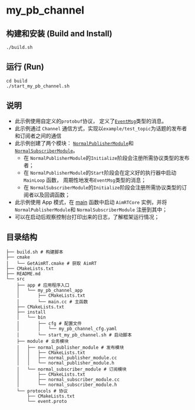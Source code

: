 # my_pb_channel

## 构建和安装 (Build and Install)

```
./build.sh
```

## 运行 (Run)

```
cd build
./start_my_pb_channel.sh
```

## 说明

- 此示例使用自定义的`protobuf`协议， 定义了[`EventMsg`](./src/protocols/event.proto)类型的消息。
- 此示例通过 `Channel` 通信方式，实现以`example/test_topic`为话题的发布者和订阅者之间的通信
- 此示例创建了两个模块： [`NormalPublisherModule`](./src/module/normal_publisher_module)和 [`NormalSubscriberModule`](./src/module/normal_subscriber_module)。
  - 在 `NormalPublisherModule`的`Initialize`阶段会注册所需协议类型的发布者；
  - 在 `NormalPublisherModule`的`Start`阶段会在定义好的执行器中启动 `MainLoop` 函数， 周期性地发布`EventMsg`类型的消息；
  - 在 `NormalSubscriberModule`的`Initialize`阶段会注册所需协议类型的订阅者以及回调函数；
- 此示例使用 App 模式，在 [main](./src/app/my_pb_channel_app/main.cc) 函数中启动 `AimRTCore` 实例，并将 `NormalPublisherModule`和 `NormalSubscriberModule` 注册到其中；
- 可以在启动后观察控制台打印出来的日志，了解框架运行情况；

## 目录结构

```shell
├── build.sh # 构建脚本
├── cmake
│   └── GetAimRT.cmake # 获取 AimRT
├── CMakeLists.txt
├── README.md
└── src
    ├── app # 应用程序入口
    │   └── my_pb_channel_app
    │       ├── CMakeLists.txt
    │       └── main.cc # 主函数
    ├── CMakeLists.txt
    ├── install
    │   └── bin
    │       ├── cfg # 配置文件
    │       │   └── my_pb_channel_cfg.yaml
    │       └── start_my_pb_channel.sh # 启动脚本
    ├── module # 业务模块
    │   ├── normal_publisher_module # 发布模块
    │   │   ├── CMakeLists.txt
    │   │   ├── normal_publisher_module.cc
    │   │   └── normal_publisher_module.h
    │   └── normal_subscriber_module # 订阅模块
    │       ├── CMakeLists.txt
    │       ├── normal_subscriber_module.cc
    │       └── normal_subscriber_module.h
    └── protocols # 协议
        ├── CMakeLists.txt
        └── event.proto
```
